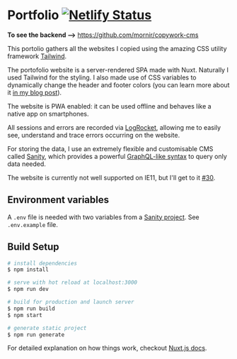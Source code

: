 # Portfolio [![Netlify Status](https://api.netlify.com/api/v1/badges/eeec1609-923c-4ac8-9822-a4661b2c8953/deploy-status)](https://app.netlify.com/sites/copywork/deploys)

**To see the backend -->** https://github.com/mornir/copywork-cms

This portolio gathers all the websites I copied using the amazing CSS utility framework [Tailwind](https://tailwindcss.com/docs/what-is-tailwind/).

The portofolio website is a server-rendered SPA made with Nuxt. Naturally I used Tailwind for the styling. I also made use of CSS variables to dynamically change the header and footer colors (you can learn more about it [in my blog post](https://dev.to/mornir/css-variables-are-great-1k4l)).

The website is PWA enabled: it can be used offline and behaves like a native app on smartphones.

All sessions and errors are recorded via [LogRocket](https://logrocket.com/), allowing me to easily see, understand and trace errors occurring on the website.

For storing the data, I use an extremely flexible and customisable CMS called [Sanity](https://www.sanity.io/), which provides a powerful [GraphQL-like syntax](https://github.com/mornir/copywork-portfolio/blob/master/queries.js) to query only data needed.

The website is currently not well supported on IE11, but I'll get to it [#30](https://github.com/mornir/copywork-portfolio/issues/30).

## Environment variables

A `.env` file is needed with two variables from a [Sanity project](https://www.sanity.io/pricing). See `.env.example` file.

## Build Setup

```bash
# install dependencies
$ npm install

# serve with hot reload at localhost:3000
$ npm run dev

# build for production and launch server
$ npm run build
$ npm start

# generate static project
$ npm run generate
```

For detailed explanation on how things work, checkout [Nuxt.js docs](https://nuxtjs.org).
